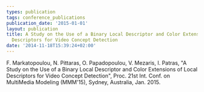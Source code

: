 ```yaml
---
types: publication
tags: conference_publications
publication_date: '2015-01-01'
layout: publication
title: A Study on the Use of a Binary Local Descriptor and Color Extensions of Local
  Descriptors for Video Concept Detection
date: '2014-11-18T15:39:24+02:00'
---
```

<p>F. Markatopoulou, N. Pittaras, O. Papadopoulou, V. Mezaris, I. Patras, "A Study on the Use of a Binary Local Descriptor and Color Extensions of Local Descriptors for Video Concept Detection", Proc. 21st Int. Conf. on MultiMedia Modeling (MMM'15), Sydney, Australia, Jan. 2015.</p>
